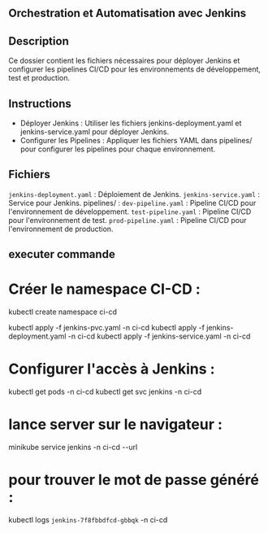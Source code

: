 ## Orchestration et Automatisation avec Jenkins

## Description
Ce dossier contient les fichiers nécessaires pour déployer Jenkins et configurer les pipelines CI/CD pour les environnements de développement, test et production.

## Instructions
- Déployer Jenkins :
Utiliser les fichiers jenkins-deployment.yaml et jenkins-service.yaml pour déployer Jenkins.
- Configurer les Pipelines :
Appliquer les fichiers YAML dans pipelines/ pour configurer les pipelines pour chaque environnement.

## Fichiers
`jenkins-deployment.yaml` : Déploiement de Jenkins.
`jenkins-service.yaml` : Service pour Jenkins.
pipelines/ :
`dev-pipeline.yaml` : Pipeline CI/CD pour l'environnement de développement.
`test-pipeline.yaml` : Pipeline CI/CD pour l'environnement de test.
`prod-pipeline.yaml` : Pipeline CI/CD pour l'environnement de production.

## executer commande

# Créer le namespace CI-CD :

kubectl create namespace ci-cd

kubectl apply -f jenkins-pvc.yaml -n ci-cd
kubectl apply -f jenkins-deployment.yaml -n ci-cd
kubectl apply -f jenkins-service.yaml -n ci-cd

# Configurer l'accès à Jenkins :
kubectl get pods -n ci-cd
kubectl get svc jenkins -n ci-cd
# lance server sur le navigateur : 
minikube service jenkins -n ci-cd --url
# pour trouver le mot de passe généré :
kubectl logs `jenkins-7f8fbbdfcd-gbbqk` -n ci-cd
